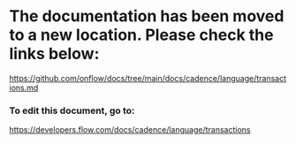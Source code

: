 # The documentation has been moved to a new location. Please check the links below:

https://github.com/onflow/docs/tree/main/docs/cadence/language/transactions.md

### To edit this document, go to:

https://developers.flow.com/docs/cadence/language/transactions

